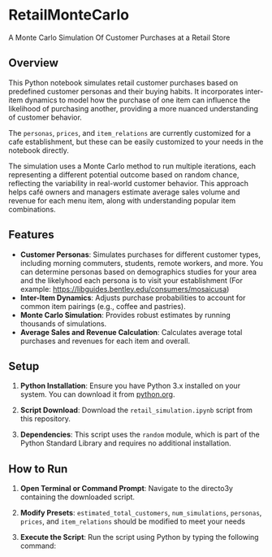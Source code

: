 # RetailMonteCarlo
A Monte Carlo Simulation Of Customer Purchases at a Retail Store

## Overview
This Python notebook simulates retail customer purchases based on predefined customer personas and their buying habits. It incorporates inter-item dynamics to model how the purchase of one item can influence the likelihood of purchasing another, providing a more nuanced understanding of customer behavior.

The `personas`, `prices`, and `item_relations` are currently customized for a cafe establishment, but these can be easily customized to your needs in the notebook directly.

The simulation uses a Monte Carlo method to run multiple iterations, each representing a different potential outcome based on random chance, reflecting the variability in real-world customer behavior. This approach helps café owners and managers estimate average sales volume and revenue for each menu item, along with understanding popular item combinations.

## Features
- **Customer Personas**: Simulates purchases for different customer types, including morning commuters, students, remote workers, and more.
You can determine personas based on demographics studies for your area and the likelyhood each persona is to visit your establishment (For example: https://libguides.bentley.edu/consumers/mosaicusa)
- **Inter-Item Dynamics**: Adjusts purchase probabilities to account for common item pairings (e.g., coffee and pastries).
- **Monte Carlo Simulation**: Provides robust estimates by running thousands of simulations.
- **Average Sales and Revenue Calculation**: Calculates average total purchases and revenues for each item and overall.

## Setup
1. **Python Installation**: Ensure you have Python 3.x installed on your system. You can download it from [python.org](https://www.python.org/downloads/).

2. **Script Download**: Download the `retail_simulation.ipynb` script from this repository.

3. **Dependencies**: This script uses the `random` module, which is part of the Python Standard Library and requires no additional installation.

## How to Run
1. **Open Terminal or Command Prompt**: Navigate to the directo3y containing the downloaded script.

2. **Modify Presets**: `estimated_total_customers`, `num_simulations`, `personas`, `prices`, and `item_relations` should be modified to meet your needs

3. **Execute the Script**: Run the script using Python by typing the following command:
